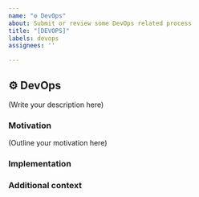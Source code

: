 ```yaml
---
name: "⚙️ DevOps"
about: Submit or review some DevOps related process
title: "[DEVOPS]"
labels: devops
assignees: ''

---
```


## ⚙️ DevOps

<!--
    What is the DevOps process you would like to see in the project?
-->

(Write your description here)

### Motivation

<!--
    Why should this DevOps process be implemented in the project?
    Is this feature request related to a problem? If so, please describe.
    Please link to any relevant issues or other PRs!
-->

(Outline your motivation here)

### Implementation

<!--
    What needs to be built for the DevOps process to be available in the project?
    How should this feature be implemented?
-->

### Additional context
<!--
    Add any other context or screenshots about the feature request here.
-->